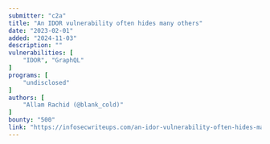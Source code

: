 ```yaml
---
submitter: "c2a"
title: "An IDOR vulnerability often hides many others"
date: "2023-02-01"
added: "2024-11-03"
description: ""
vulnerabilities: [
    "IDOR", "GraphQL"
]
programs: [
    "undisclosed"
]
authors: [
    "Allam Rachid (@blank_cold)"
]
bounty: "500"
link: "https://infosecwriteups.com/an-idor-vulnerability-often-hides-many-others-2893ddd0a0d7"
---
```




